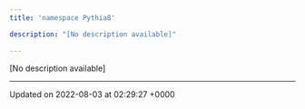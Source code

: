 ```yaml
---
title: 'namespace Pythia8'

description: "[No description available]"

---
```







[No description available]






-------------------------------

Updated on 2022-08-03 at 02:29:27 +0000
